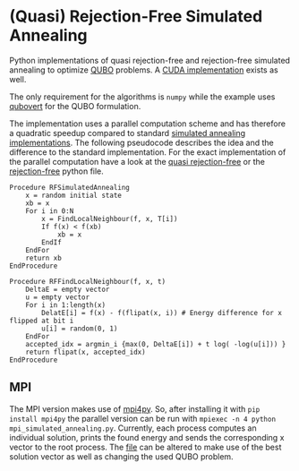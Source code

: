 # (Quasi) Rejection-Free Simulated Annealing

Python implementations of quasi rejection-free and rejection-free simulated annealing to optimize [QUBO](https://en.wikipedia.org/wiki/Quadratic_unconstrained_binary_optimization) problems.
A [CUDA implementation](https://github.com/MichelKrispin/cuda-rf-simulated-annealing) exists as well.

The only requirement for the algorithms is `numpy` while the example uses [qubovert](https://github.com/jtiosue/qubovert) for the QUBO formulation.

The implementation uses a parallel computation scheme and has therefore a quadratic speedup compared to standard [simulated annealing implementations](https://en.wikipedia.org/wiki/Simulated_annealing#Pseudocode).
The following pseudocode describes the idea and the difference to the standard implementation.
For the exact implementation of the parallel computation have a look at the [quasi rejection-free](./simulated_annealing/simulated_annealing_qrf.py) or the [rejection-free](./simulated_annealing/simulated_annealing_rf.py) python file.

```
Procedure RFSimulatedAnnealing
    x = random initial state
    xb = x
    For i in 0:N
        x = FindLocalNeighbour(f, x, T[i])
        If f(x) < f(xb)
            xb = x
        EndIf
    EndFor
    return xb
EndProcedure

Procedure RFFindLocalNeighbour(f, x, t)
    DeltaE = empty vector
    u = empty vector
    For i in 1:length(x)
        DelatE[i] = f(x) - f(flipat(x, i)) # Energy difference for x flipped at bit i
        u[i] = random(0, 1)
    EndFor
    accepted_idx = argmin_i {max(0, DeltaE[i]) + t log( -log(u[i])) }
    return flipat(x, accepted_idx)
EndProcedure
```

## MPI

The MPI version makes use of [mpi4py](https://mpi4py.readthedocs.io/en/stable/index.html).
So, after installing it with `pip install mpi4py` the parallel version can be run with `mpiexec -n 4 python mpi_simulated_annealing.py`.
Currently, each process computes an individual solution, prints the found energy and sends the corresponding x vector to the root process.
The [file](./mpi_simulated_annealing.py) can be altered to make use of the best solution vector as well as changing the used QUBO problem.
